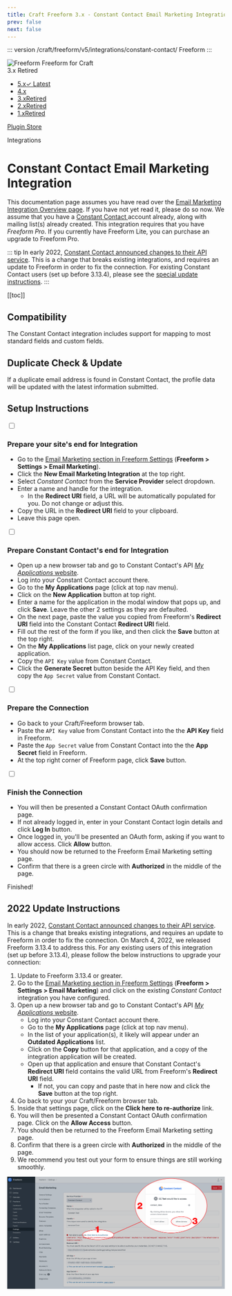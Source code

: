 ```yaml
---
title: Craft Freeform 3.x - Constant Contact Email Marketing Integration
prev: false
next: false
---
```


<meta property="og:image" content="https://docs.solspace.com/extras/social/craft/freeform/freeform.png" />

::: version /craft/freeform/v5/integrations/constant-contact/
Freeform
:::

<div id="pr-heading">
    <img src="https://docs.solspace.com/extras/icons/products/freeform-icon.png" alt="Freeform" class="pr-image">
    <span class="pr-name">Freeform</span>
    <span class="pr-category">for Craft</span>
    <div class="pr-v-wrapper">
        <div class="pr-v">
            <span class="pr-v-v">3.x</span>
            <span class="pr-v-type pr-retired">Retired</span>
            <span class="pr-v-arrow arrow down"></span>
        </div>
        <ul class="pr-v-list">
            <li><a href="/craft/freeform/v5/">5.x<span class="pr-v-type pr-latest">✓ Latest</span></a></li>
            <li><a href="/craft/freeform/v4/">4.x</a></li>
            <li><a href="/craft/freeform/v3/">3.x<span class="pr-v-type pr-retired">Retired</span></a></li>
            <li><a href="/craft/freeform/v2/">2.x<span class="pr-v-type pr-retired">Retired</span></a></li>
            <li><a href="/craft/freeform/v1/">1.x<span class="pr-v-type pr-retired">Retired</span></a></li>
        </ul>
    </div>
    <div class="pr-buy">
        <a href="https://plugins.craftcms.com/freeform" class="button button-blue"><span class="external-url">Plugin Store</span></a>
    </div>
</div>

<span class="page-section">Integrations</span>

# Constant Contact Email Marketing Integration <Badge type="feature" text="3.6.7+, Revised 3.13.4+" /> <Badge type="pro" text="Pro" />

This documentation page assumes you have read over the [Email Marketing Integration Overview page](README.md). If you have not yet read it, please do so now. We assume that you have a [Constant Contact ](http://constantcontact.com) account already, along with mailing list(s) already created. This integration requires that you have *Freeform Pro*. If you currently have Freeform Lite, you can purchase an upgrade to Freeform Pro.

::: tip
In early 2022, [Constant Contact announced changes to their API service](https://v3.developer.constantcontact.com/api_guide/auth_update_apps.html). This is a change that breaks existing integrations, and requires an update to Freeform in order to fix the connection. For existing Constant Contact users (set up before 3.13.4), please see the [special update instructions](#_2022-update-instructions).
:::


[[toc]]


<div class="content-block">

## Compatibility

The Constant Contact integration includes support for mapping to most standard fields and custom fields. <Badge type="feature" text="Improved 3.11.5+" />

</div>
<div class="content-block">

## Duplicate Check & Update

If a duplicate email address is found in Constant Contact, the profile data will be updated with the latest information submitted.

</div>
<div class="content-block">

## Setup Instructions

<div class="step">
<label for="step1"><input type="checkbox" class="step-check" id="step1">

### Prepare your site's end for Integration

</label>

- Go to the [Email Marketing section in Freeform Settings](../../setup/settings.md#email-marketing) (**Freeform > Settings > Email Marketing**).
- Click the **New Email Marketing Integration** at the top right.
- Select *Constant Contact* from the **Service Provider** select dropdown.
- Enter a name and handle for the integration.
    - In the **Redirect URI** field, a URL will be automatically populated for you. Do not change or adjust this.
- Copy the URL in the **Redirect URI** field to your clipboard.
- Leave this page open.

</div>

<div class="step">
<label for="step2"><input type="checkbox" class="step-check" id="step2">

### Prepare Constant Contact's end for Integration

</label>

- Open up a new browser tab and go to Constant Contact's API [*My Applications* website](https://app.constantcontact.com/pages/dma/portal/).
- Log into your Constant Contact account there.
- Go to the **My Applications** page (click at top nav menu).
- Click on the **New Application** button at top right.
- Enter a name for the application in the modal window that pops up, and click **Save**. Leave the other 2 settings as they are defaulted.
- On the next page, paste the value you copied from Freeform's **Redirect URI** field into the Constant Contact **Redirect URI** field.
- Fill out the rest of the form if you like, and then click the **Save** button at the top right.
- On the **My Applications** list page, click on your newly created application.
- Copy the `API Key` value from Constant Contact.
- Click the **Generate Secret** button beside the API Key field, and then copy the `App Secret` value from Constant Contact.

</div>

<div class="step">
<label for="step3"><input type="checkbox" class="step-check" id="step3">

### Prepare the Connection

</label>

- Go back to your Craft/Freeform browser tab.
- Paste the `API Key` value from Constant Contact into the the **API Key** field in Freeform.
- Paste the `App Secret` value from Constant Contact into the the **App Secret** field in Freeform.
- At the top right corner of Freeform page, click **Save** button.

</div>

<div class="step">
<label for="step4"><input type="checkbox" class="step-check" id="step4">

### Finish the Connection

</label>

- You will then be presented a Constant Contact OAuth confirmation page.
- If not already logged in, enter in your Constant Contact login details and click **Log In** button.
- Once logged in, you'll be presented an OAuth form, asking if you want to allow access. Click **Allow** button.
- You should now be returned to the Freeform Email Marketing setting page.
- Confirm that there is a green circle with **Authorized** in the middle of the page.

</div>

<div class="step-finished">Finished!</div>

</div>
<div class="content-block">

## 2022 Update Instructions

In early 2022, [Constant Contact announced changes to their API service](https://v3.developer.constantcontact.com/api_guide/auth_update_apps.html). This is a change that breaks existing integrations, and requires an update to Freeform in order to fix the connection. On March 4, 2022, we released Freeform 3.13.4 to address this. For any existing users of this integration (set up before 3.13.4), please follow the below instructions to upgrade your connection:

1. Update to Freeform 3.13.4 or greater.
2. Go to the [Email Marketing section in Freeform Settings](../../setup/settings.md#email-marketing) (**Freeform > Settings > Email Marketing**) and click on the existing _Constant Contact_ integration you have configured.
3. Open up a new browser tab and go to Constant Contact's API [*My Applications* website](https://app.constantcontact.com/pages/dma/portal/).
    - Log into your Constant Contact account there.
    - Go to the **My Applications** page (click at top nav menu).
    - In the list of your application(s), it likely will appear under an **Outdated Applications** list.
    - Click on the **Copy** button for that application, and a copy of the integration application will be created.
    - Open up that application and ensure that Constant Contact's **Redirect URI** field contains the valid URL from Freeform's **Redirect URI** field.
        - If not, you can copy and paste that in here now and click the **Save** button at the top right.
4. Go back to your your Craft/Freeform browser tab.
5. Inside that settings page, click on the **Click here to re-authorize** link.
6. You will then be presented a Constant Contact OAuth confirmation page. Click on the **Allow Access** button.
7. You should then be returned to the Freeform Email Marketing setting page.
8. Confirm that there is a green circle with **Authorized** in the middle of the page.
9. We recommend you test out your form to ensure things are still working smoothly.

![Constant Contact Update 2022](../../images/cp_api-constant-contact-update-2022.png)

</div>